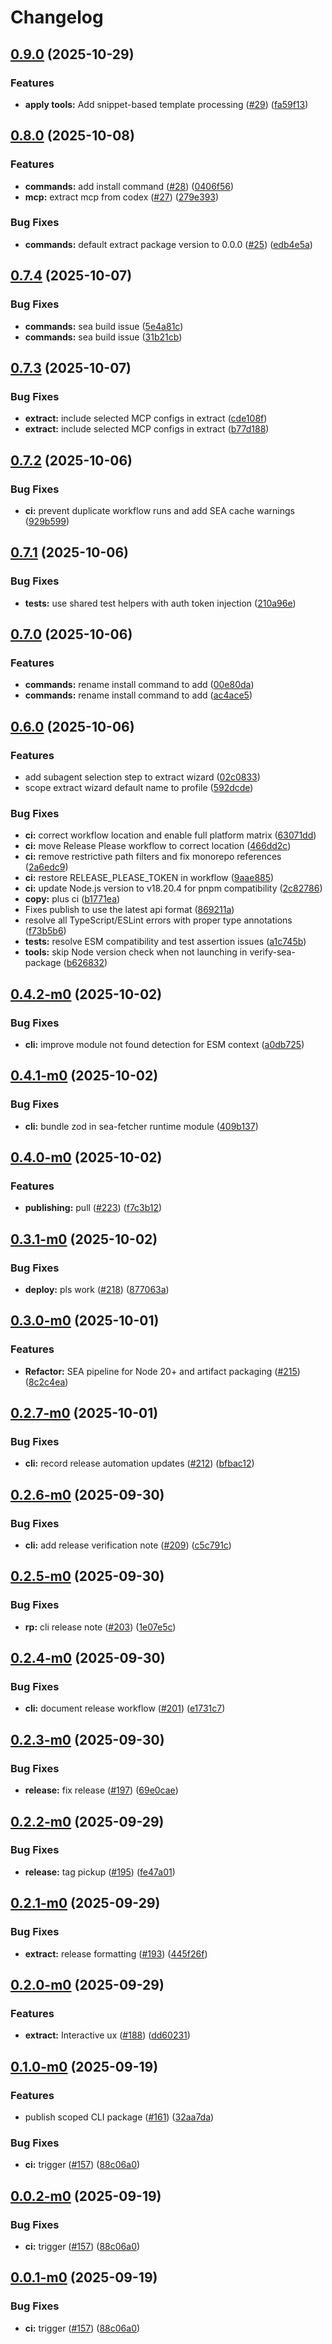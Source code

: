 # Changelog

## [0.9.0](https://github.com/terrazul-ai/cli/compare/v0.8.0...v0.9.0) (2025-10-29)


### Features

* **apply tools:** Add snippet-based template processing ([#29](https://github.com/terrazul-ai/cli/issues/29)) ([fa59f13](https://github.com/terrazul-ai/cli/commit/fa59f13abe73bb2d0fc6ad4f69cf2e42c4f3f2c7))

## [0.8.0](https://github.com/terrazul-ai/cli/compare/v0.7.4...v0.8.0) (2025-10-08)


### Features

* **commands:** add install command ([#28](https://github.com/terrazul-ai/cli/issues/28)) ([0406f56](https://github.com/terrazul-ai/cli/commit/0406f564d6ae53d6a041d45805083550e7ef0121))
* **mcp:** extract mcp from codex ([#27](https://github.com/terrazul-ai/cli/issues/27)) ([279e393](https://github.com/terrazul-ai/cli/commit/279e3935db95b6c3b3186f9cb55541bf1460d5a2))


### Bug Fixes

* **commands:** default extract package version to 0.0.0 ([#25](https://github.com/terrazul-ai/cli/issues/25)) ([edb4e5a](https://github.com/terrazul-ai/cli/commit/edb4e5adf6177e053fd0486b1385e444e8e85d05))

## [0.7.4](https://github.com/terrazul-ai/cli/compare/v0.7.3...v0.7.4) (2025-10-07)


### Bug Fixes

* **commands:** sea build issue ([5e4a81c](https://github.com/terrazul-ai/cli/commit/5e4a81cd2b1893749d3f915b1db12f30f9318c63))
* **commands:** sea build issue ([31b21cb](https://github.com/terrazul-ai/cli/commit/31b21cb0ff4a21b937c14018ac59ace734f156f0))

## [0.7.3](https://github.com/terrazul-ai/cli/compare/v0.7.2...v0.7.3) (2025-10-07)


### Bug Fixes

* **extract:** include selected MCP configs in extract ([cde108f](https://github.com/terrazul-ai/cli/commit/cde108f468d802716721c195a60e29a3364831f5))
* **extract:** include selected MCP configs in extract ([b77d188](https://github.com/terrazul-ai/cli/commit/b77d1888de8e07424fe5e901b91d1837335ed78b))

## [0.7.2](https://github.com/terrazul-ai/cli/compare/v0.7.1...v0.7.2) (2025-10-06)


### Bug Fixes

* **ci:** prevent duplicate workflow runs and add SEA cache warnings ([929b599](https://github.com/terrazul-ai/cli/commit/929b599fdc595b2878fdec2a77a9b9ecf053bb4f))

## [0.7.1](https://github.com/terrazul-ai/cli/compare/v0.7.0...v0.7.1) (2025-10-06)


### Bug Fixes

* **tests:** use shared test helpers with auth token injection ([210a96e](https://github.com/terrazul-ai/cli/commit/210a96e533b3cff932cc8009a00bb8d76ef602c5))

## [0.7.0](https://github.com/terrazul-ai/cli/compare/v0.6.0...v0.7.0) (2025-10-06)


### Features

* **commands:** rename install command to add ([00e80da](https://github.com/terrazul-ai/cli/commit/00e80da450182ea4b2d179d2a9438f8ae0979681))
* **commands:** rename install command to add ([ac4ace5](https://github.com/terrazul-ai/cli/commit/ac4ace54d46feb9426e21699748cbce40931fe7f))

## [0.6.0](https://github.com/terrazul-ai/cli/compare/v0.5.13...v0.6.0) (2025-10-06)


### Features

* add subagent selection step to extract wizard ([02c0833](https://github.com/terrazul-ai/cli/commit/02c0833c3fe28a045b044081ece6abd4fd9818b8))
* scope extract wizard default name to profile ([592dcde](https://github.com/terrazul-ai/cli/commit/592dcdeef5b4ea0b76bc204a9073b64e82ace6a7))


### Bug Fixes

* **ci:** correct workflow location and enable full platform matrix ([63071dd](https://github.com/terrazul-ai/cli/commit/63071dd75f5b6f5161e2e2d8afab03564c75f102))
* **ci:** move Release Please workflow to correct location ([466dd2c](https://github.com/terrazul-ai/cli/commit/466dd2c7a068144b35e5d0eea1ccd256da9e6594))
* **ci:** remove restrictive path filters and fix monorepo references ([2a6edc9](https://github.com/terrazul-ai/cli/commit/2a6edc9cb546f90053d462372b2aab8b58c63d84))
* **ci:** restore RELEASE_PLEASE_TOKEN in workflow ([9aae885](https://github.com/terrazul-ai/cli/commit/9aae885835b0cda6dcfd888971c06af8913ba890))
* **ci:** update Node.js version to v18.20.4 for pnpm compatibility ([2c82786](https://github.com/terrazul-ai/cli/commit/2c82786b223a05947306a12c63b383f509c6a4bc))
* **copy:** plus ci ([b1771ea](https://github.com/terrazul-ai/cli/commit/b1771ea9807b08a676995192f139ae7b16a7f004))
* Fixes publish to use the latest api format ([869211a](https://github.com/terrazul-ai/cli/commit/869211a6e24be7399e2bb9532a4182efb507df78))
* resolve all TypeScript/ESLint errors with proper type annotations ([f73b5b6](https://github.com/terrazul-ai/cli/commit/f73b5b6a3d65f424abf1f16ac636770e24d1d717))
* **tests:** resolve ESM compatibility and test assertion issues ([a1c745b](https://github.com/terrazul-ai/cli/commit/a1c745b613f634408585b9037a3542aa9099dde5))
* **tools:** skip Node version check when not launching in verify-sea-package ([b626832](https://github.com/terrazul-ai/cli/commit/b6268323f9c9971fe5032f1ee8d5130ece5d34b6))

## [0.4.2-m0](https://github.com/terrazul-ai/terrazul/compare/v0.4.1-m0...v0.4.2-m0) (2025-10-02)


### Bug Fixes

* **cli:** improve module not found detection for ESM context ([a0db725](https://github.com/terrazul-ai/terrazul/commit/a0db72539774335464f3db3e89735db86b8ad42e))

## [0.4.1-m0](https://github.com/terrazul-ai/terrazul/compare/v0.4.0-m0...v0.4.1-m0) (2025-10-02)


### Bug Fixes

* **cli:** bundle zod in sea-fetcher runtime module ([409b137](https://github.com/terrazul-ai/terrazul/commit/409b13719205afbba2b54e5b48bf4cc147f9ae14))

## [0.4.0-m0](https://github.com/terrazul-ai/terrazul/compare/v0.3.1-m0...v0.4.0-m0) (2025-10-02)


### Features

* **publishing:** pull ([#223](https://github.com/terrazul-ai/terrazul/issues/223)) ([f7c3b12](https://github.com/terrazul-ai/terrazul/commit/f7c3b12da9923299427b8f195bfb8dce838f93ae))

## [0.3.1-m0](https://github.com/terrazul-ai/terrazul/compare/v0.3.0-m0...v0.3.1-m0) (2025-10-02)


### Bug Fixes

* **deploy:** pls work ([#218](https://github.com/terrazul-ai/terrazul/issues/218)) ([877063a](https://github.com/terrazul-ai/terrazul/commit/877063a04e182df0b4090bc427e958aec46f5e9b))

## [0.3.0-m0](https://github.com/terrazul-ai/terrazul/compare/v0.2.7-m0...v0.3.0-m0) (2025-10-01)


### Features

* **Refactor:** SEA pipeline for Node 20+ and artifact packaging ([#215](https://github.com/terrazul-ai/terrazul/issues/215)) ([8c2c4ea](https://github.com/terrazul-ai/terrazul/commit/8c2c4ea5d25670c949876f9ff6dd09520abc0a55))

## [0.2.7-m0](https://github.com/terrazul-ai/terrazul/compare/v0.2.6-m0...v0.2.7-m0) (2025-10-01)


### Bug Fixes

* **cli:** record release automation updates ([#212](https://github.com/terrazul-ai/terrazul/issues/212)) ([bfbac12](https://github.com/terrazul-ai/terrazul/commit/bfbac12e5eded3c43cf5609c4d3b6d7c99aa2912))

## [0.2.6-m0](https://github.com/terrazul-ai/terrazul/compare/v0.2.5-m0...v0.2.6-m0) (2025-09-30)


### Bug Fixes

* **cli:** add release verification note ([#209](https://github.com/terrazul-ai/terrazul/issues/209)) ([c5c791c](https://github.com/terrazul-ai/terrazul/commit/c5c791cb97600f16bf0b7346baa7537c3af3e116))

## [0.2.5-m0](https://github.com/terrazul-ai/terrazul/compare/v0.2.4-m0...v0.2.5-m0) (2025-09-30)


### Bug Fixes

* **rp:** cli release note ([#203](https://github.com/terrazul-ai/terrazul/issues/203)) ([1e07e5c](https://github.com/terrazul-ai/terrazul/commit/1e07e5c7e37c8e569126763bbeb9b041c09538c5))

## [0.2.4-m0](https://github.com/terrazul-ai/terrazul/compare/v0.2.3-m0...v0.2.4-m0) (2025-09-30)


### Bug Fixes

* **cli:** document release workflow ([#201](https://github.com/terrazul-ai/terrazul/issues/201)) ([e1731c7](https://github.com/terrazul-ai/terrazul/commit/e1731c7a33eb2eb5077c71b4a78fb187b43df268))

## [0.2.3-m0](https://github.com/terrazul-ai/terrazul/compare/v0.2.2-m0...v0.2.3-m0) (2025-09-30)


### Bug Fixes

* **release:** fix release ([#197](https://github.com/terrazul-ai/terrazul/issues/197)) ([69e0cae](https://github.com/terrazul-ai/terrazul/commit/69e0cae767cb0cca718ac93db997669dc186dae3))

## [0.2.2-m0](https://github.com/terrazul-ai/terrazul/compare/v0.2.1-m0...v0.2.2-m0) (2025-09-29)


### Bug Fixes

* **release:** tag pickup ([#195](https://github.com/terrazul-ai/terrazul/issues/195)) ([fe47a01](https://github.com/terrazul-ai/terrazul/commit/fe47a01c8b7e9920a50e8d61e6df92ef6d21d828))

## [0.2.1-m0](https://github.com/terrazul-ai/terrazul/compare/v0.2.0-m0...v0.2.1-m0) (2025-09-29)


### Bug Fixes

* **extract:** release formatting ([#193](https://github.com/terrazul-ai/terrazul/issues/193)) ([445f26f](https://github.com/terrazul-ai/terrazul/commit/445f26f9d506d4a1aa8351273dba6a605461ea44))

## [0.2.0-m0](https://github.com/terrazul-ai/terrazul/compare/v0.1.0-m0...v0.2.0-m0) (2025-09-29)

### Features

- **extract:** Interactive ux ([#188](https://github.com/terrazul-ai/terrazul/issues/188)) ([dd60231](https://github.com/terrazul-ai/terrazul/commit/dd6023114dbdc1e2d588d4bd10854bd4eb617f26))

## [0.1.0-m0](https://github.com/terrazul-ai/terrazul/compare/v0.0.2-m0...v0.1.0-m0) (2025-09-19)

### Features

- publish scoped CLI package ([#161](https://github.com/terrazul-ai/terrazul/issues/161)) ([32aa7da](https://github.com/terrazul-ai/terrazul/commit/32aa7da41158b42042a792c8ddcf0e3dd8efbe4f))

### Bug Fixes

- **ci:** trigger ([#157](https://github.com/terrazul-ai/terrazul/issues/157)) ([88c06a0](https://github.com/terrazul-ai/terrazul/commit/88c06a0aefa56ebd3173959dc520eb97b3210bb6))

## [0.0.2-m0](https://github.com/terrazul-ai/terrazul/compare/terrazul-cli-v0.0.1-m0...terrazul-cli-v0.0.2-m0) (2025-09-19)

### Bug Fixes

- **ci:** trigger ([#157](https://github.com/terrazul-ai/terrazul/issues/157)) ([88c06a0](https://github.com/terrazul-ai/terrazul/commit/88c06a0aefa56ebd3173959dc520eb97b3210bb6))

## [0.0.1-m0](https://github.com/terrazul-ai/terrazul/compare/terrazul-cli-v0.0.0-m0...terrazul-cli-v0.0.1-m0) (2025-09-19)

### Bug Fixes

- **ci:** trigger ([#157](https://github.com/terrazul-ai/terrazul/issues/157)) ([88c06a0](https://github.com/terrazul-ai/terrazul/commit/88c06a0aefa56ebd3173959dc520eb97b3210bb6))
